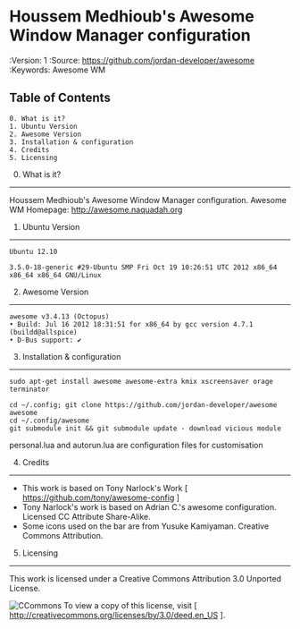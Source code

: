 Houssem Medhioub's Awesome Window Manager configuration
========================================================

:Version: 1
:Source: https://github.com/jordan-developer/awesome
:Keywords: Awesome WM

Table of Contents
-----------------

    0. What is it?
    1. Ubuntu Version
    2. Awesome Version
    3. Installation & configuration
    4. Credits
    5. Licensing

0. What is it?
--------------

Houssem Medhioub's Awesome Window Manager configuration.
Awesome WM Homepage: http://awesome.naquadah.org

1. Ubuntu Version
-----------------

    Ubuntu 12.10

    3.5.0-18-generic #29-Ubuntu SMP Fri Oct 19 10:26:51 UTC 2012 x86_64 x86_64 x86_64 GNU/Linux

2. Awesome Version
------------------

    awesome v3.4.13 (Octopus)
    • Build: Jul 16 2012 18:31:51 for x86_64 by gcc version 4.7.1 (buildd@allspice)
    • D-Bus support: ✔

3. Installation & configuration
-------------------------------

    sudo apt-get install awesome awesome-extra kmix xscreensaver orage terminator

    cd ~/.config; git clone https://github.com/jordan-developer/awesome awesome
    cd ~/.config/awesome
    git submodule init && git submodule update - download vicious module

personal.lua and autorun.lua are configuration files for customisation

4. Credits
----------

* This work is based on Tony Narlock's Work [ https://github.com/tony/awesome-config ]
* Tony Narlock's work is based on Adrian C.'s awesome configuration. Licensed CC Attribute Share-Alike.
* Some icons used on the bar are from Yusuke Kamiyaman. Creative Commons Attribution.

5. Licensing
------------

This work is licensed under a Creative Commons Attribution 3.0 Unported License.

![CCommons](http://i.imgur.com/4XWrp.png)
To view a copy of this license, visit [ http://creativecommons.org/licenses/by/3.0/deed.en_US ].

